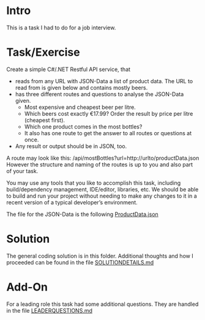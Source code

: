 # Intro
This is a task I had to do for a job interview.

# Task/Exercise
Create a simple C#/.NET Restful API service, that
- reads from any URL with JSON-Data a list of product data. The URL to read from is given below and contains mostly beers.
- has three different routes and questions to analyse the JSON-Data given.
   - Most expensive and cheapest beer per litre.
   - Which beers cost exactly €17.99? Order the result by price per litre (cheapest first).
   - Which one product comes in the most bottles?
   - It also has one route to get the answer to all routes or questions at once.
- Any result or output should be in JSON, too.

A route may look like this: /api/mostBottles?url=http://urlto/productData.json
However the structure and naming of the routes is up to you and also part of your task.

You may use any tools that you like to accomplish this task, including build/dependency management, IDE/editor, libraries, etc.
We should be able to build and run your project without needing to make any changes to it in a recent version of a typical developer’s environment.

The file for the JSON-Data is the following [ProductData.json](Docs/ProductData.json)

# Solution
The general coding solution is in this folder.
Additional thoughts and how I proceeded can be found in the file [SOLUTIONDETAILS.md](Docs/SOLUTIONDETAILS.md)

# Add-On
For a leading role this task had some additional questions.
They are handled in the file [LEADERQUESTIONS.md](Docs/LEADERQUESTIONS.md)